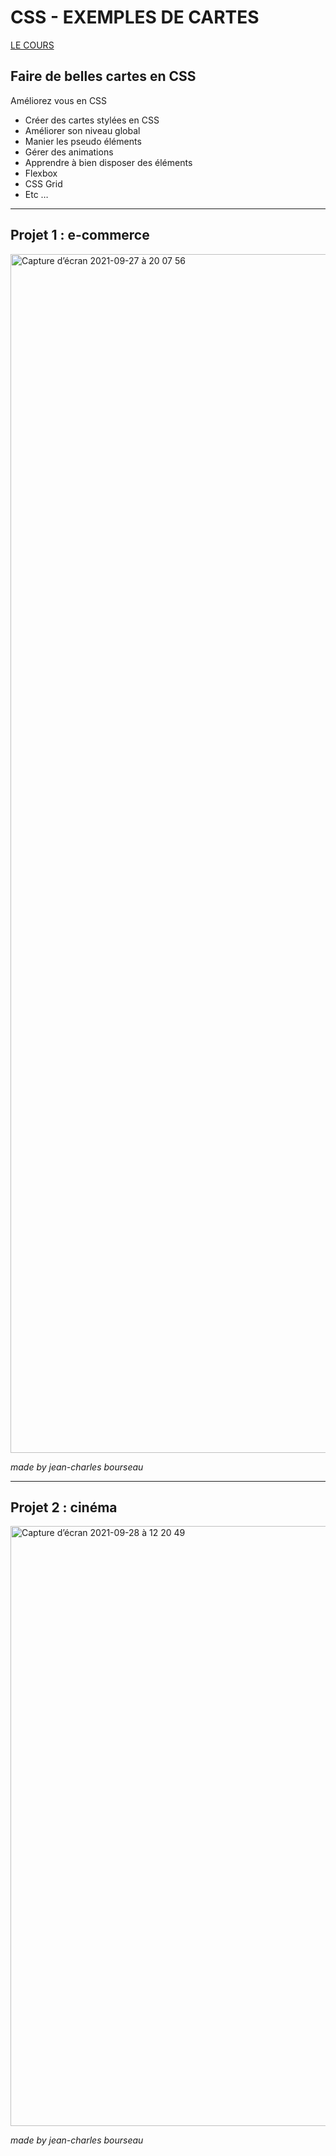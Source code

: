 # CSS - EXEMPLES DE CARTES

[LE COURS](https://www.udemy.com/course/faire-de-belles-cartes-en-css/)

## Faire de belles cartes en CSS
Améliorez vous en CSS

- Créer des cartes stylées en CSS
- Améliorer son niveau global
- Manier les pseudo éléments
- Gérer des animations
- Apprendre à bien disposer des éléments
- Flexbox
- CSS Grid
- Etc …

---
## Projet 1 : e-commerce

<img width="1918" alt="Capture d’écran 2021-09-27 à 20 07 56" src="https://user-images.githubusercontent.com/5016747/134961847-60e8faff-53ff-4f39-9578-51af9f0348f7.png">

*made by jean-charles bourseau*

---
## Projet 2 : cinéma

<img width="960" alt="Capture d’écran 2021-09-28 à 12 20 49" src="https://user-images.githubusercontent.com/5016747/135070163-0efc3640-693e-4179-8866-723b731bb915.png">

*made by jean-charles bourseau*
